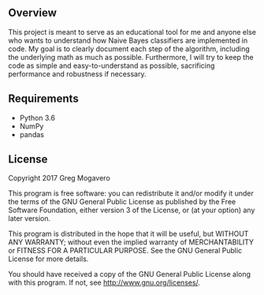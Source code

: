 ## Overview
This project is meant to serve as an educational tool for me and anyone else who wants to understand how Naive Bayes classifiers are implemented in code. My goal is to clearly document each step of the algorithm, including the underlying math as much as possible. Furthermore, I will try to keep the code as simple and easy-to-understand as possible, sacrificing performance and robustness if necessary.

## Requirements
- Python 3.6
- NumPy
- pandas

## License
Copyright 2017 Greg Mogavero

This program is free software: you can redistribute it and/or modify
it under the terms of the GNU General Public License as published by
the Free Software Foundation, either version 3 of the License, or
(at your option) any later version.

This program is distributed in the hope that it will be useful,
but WITHOUT ANY WARRANTY; without even the implied warranty of
MERCHANTABILITY or FITNESS FOR A PARTICULAR PURPOSE.  See the
GNU General Public License for more details.

You should have received a copy of the GNU General Public License
along with this program.  If not, see http://www.gnu.org/licenses/.
